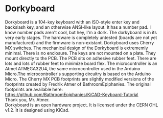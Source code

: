Dorkyboard
===========
Dorkyboard is a 104-key keyboard with an ISO-style enter key and backslash key, and an otherwise ANSI-like layout. It has a number pad. I know number pads aren't cool, but hey, I'm a dork.
The dorkyboard is in its very early stages. The hardware is completely untested (boards are not yet manufactured) and the firmware is non-existant.
Dorkyboard uses Cherry MX switches. The mechanical design of the Dorkyboard is extrememly minimal. There is no enclosure. The keys are not mounted on a plate. They mount directly to the PCB. The PCB sits on adhesive rubber feet. There are lots and lots of rubber feet to minimize board flex. 
The microcontroller is an Atmel ATMEGA32U4, the same microcontroller used in the Arduino Micro.The microcontroller's supporting circuitry is based on the Arduino Micro.
The Cherry MX PCB footprints are slightly modified versions of the footprints created by Fredrik Atmer of BathroomEpiphanies. The original footprints are available here: https://github.com/BathroomEpiphanies/KiCAD-Keyboard-Tutorial  
Thank you, Mr. Atmer.  
Dorkyboard is an open hardware project. It is licensed under the CERN OHL v1.2. It is designed using KiCad.
